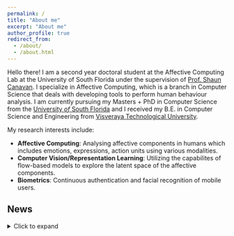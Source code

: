 ```yaml
---
permalink: /
title: "About me"
excerpt: "About me"
author_profile: true
redirect_from: 
  - /about/
  - /about.html
---
```


Hello there! I am a second year doctoral student at the Affective Computing Lab at the University of South Florida
under the supervision of [Prof. Shaun Canavan](https://www.csee.usf.edu/~scanavan/). I specialize
in Affective Computing, which is a branch in Computer Science that deals with developing tools to perform human behaviour analysis. I am currently pursuing my Masters + PhD in
Computer Science from the
[University *of* South Florida](https://www.usf.edu/) and I received my
B.E. in Computer Science and Engineering from [Visveraya Technological University](https://vtu.ac.in/).

 My research interests include:
  * **Affective Computing**: Analysing affective components in humans which includes emotions, expressions, action units using various modalities.
  * **Computer Vision/Representation Learning**: Utilizing the capabilites of flow-based models to explore the latent space of the affective components.
  * **Biometrics**: Continuous authentication and facial recognition of mobile users.


## **News**
<details>
  <summary>Click to expand</summary>

-  <kbd>[2023] Paper accepted at [IJCB](https://ijcb2023.ieee-biometrics.org/) 2023 </kbd>
-  <kbd>[2023] Awarded best doctoral presentation award at [FG 2023 DC](https://fg2023.ieee-biometrics.org/participate/doctoral-consortium)</kbd>
-  <kbd>[2023] Served as a reviewer at ACII 2023 </kbd>
-  <kbd>[2022] Moved to candidacy by successfully proposing my major area </kbd>
-  <kbd>[2022] Moved to candidacy by successfully proposing my major area </kbd>
-  <kbd>[2022] Served as a reviewer at ICPR 2022  </kbd>
-  <kbd>[2021] Won the best paper award at ACII 2021 </kbd>

</details>
